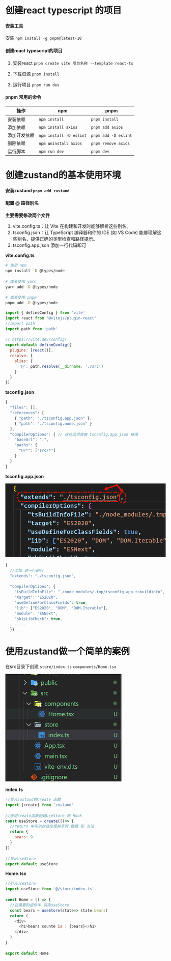 # 创建react typescript 的项目

#### 安装工具
  安装 `npm install -g pnpm@latest-10`

#### 创建react typescript的项目
1. 安装react
`pnpm create vite 项目名称 --template react-ts`

2. 下载资源
`pnpm install`

3. 运行项目
`pnpm run dev`

#### pnpm 常用的命令
| 操作     | npm                     | pnpm                 |
| ------ | ----------------------- | -------------------- |
| 安装依赖   | `npm install`           | `pnpm install`       |
| 添加依赖   | `npm install axios`     | `pnpm add axios`     |
| 添加开发依赖 | `npm install -D eslint` | `pnpm add -D eslint` |
| 删除依赖   | `npm uninstall axios`   | `pnpm remove axios`  |
| 运行脚本   | `npm run dev`           | `pnpm dev`           |

# 创建zustand的基本使用环境

#### 安装zustand `pnpm add zustand`

#### 配置 @ 路径别名

**主要需要修改两个文件**

1.  vite.config.ts：让 Vite 在构建和开发时能够解析这些别名。
2.  tsconfig.json：让 TypeScript 编译器和你的 IDE (如 VS Code) 能够理解这些别名，提供正确的类型检查和路径提示。
3.  tsconfig.app.json 添加一行代码即可

**vite.config.ts**

```bash
# 使用 npm
npm install -D @types/node

# 或者使用 yarn
yarn add -D @types/node

# 或者使用 pnpm
pnpm add -D @types/node
```

```js
import { defineConfig } from 'vite'
import react from '@vitejs/plugin-react'
//import path
import path from 'path'

// https://vite.dev/config/
export default defineConfig({
  plugins: [react()],
  resolve: {
    alias: {
      '@': path.resolve(__dirname, './src')
    }
  }
})
```

**tsconfig.json**


```js
{
  "files": [],
  "references": [
    { "path": "./tsconfig.app.json" },
    { "path": "./tsconfig.node.json" }
  ],
  "compilerOptions": { // 这些选项会被 tsconfig.app.json 继承
    "baseUrl": ".",
    "paths": {
      "@/*": ["src/*"]
    }
  }
}
```

**tsconfig.app.json**

![](../picture/zustand/2.png)

```js
{
  //添加 这一行即可
  "extends": "./tsconfig.json",

  "compilerOptions": {
    "tsBuildInfoFile": "./node_modules/.tmp/tsconfig.app.tsbuildinfo",
    "target": "ES2020",
    "useDefineForClassFields": true,
    "lib": ["ES2020", "DOM", "DOM.Iterable"],
    "module": "ESNext",
    "skipLibCheck": true,
    .....
  }}
```

# 使用zustand做一个简单的案例

在src目录下创建 `store/index.ts`  `components/Home.tsx`

![](../picture/zustand/3.png)

**index.ts**
```js
//导入zustand的create 函数
import {create} from 'zustand'

//使用create函数创建useStore 的 Hook
const useStore = create(()=> {
  //return 中可以存放全局共享的 数据 和 方法
  return {
    bears: 9
  }
})

//导出useStore
export default useStore
```

**Home.tsx**
```js
//引入useStore
import useStore from '@/store/index.ts'

const Home = () => {
  //在需要的组件中 调用useStore
  const bears = useStore(state=> state.bears)
  return (
    <div>
      <h1>bears counte is : {bears}</h1>
    </div>
  )
}

export default Home
```













